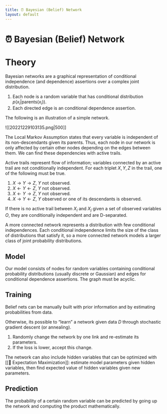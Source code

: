 ```yaml
---
title: ⏰ Bayesian (Belief) Network
layout: default
---
```


# ⏰ Bayesian (Belief) Network

# Theory
Bayesian networks are a graphical representation of conditional independence (and dependence) assertions over a complex joint distribution.
1. Each node is a random variable that has conditional distribution $p(x_i \vert \text{parents} (x_i))$. 
2. Each directed edge is an conditional dependence assertion.

The following is an illustration of a simple network.

![[20221229103135.png|500]]

The Local Markov Assumption states that every variable is independent of its non-descendants given its parents. Thus, each node in our network is only affected by certain other nodes depending on the edges between them. We can find these dependencies with active trails.

Active trails represent flow of information; variables connected by an active trail are not conditionally independent. For each triplet $X, Y, Z$ in the trail, one of the following must be true.
1.  $X \rightarrow Y \rightarrow Z$, $Y$ not observed.
2.  $X \leftarrow Y \leftarrow Z$, $Y$ not observed.
3.  $X \leftarrow Y \rightarrow Z$, $Y$ not observed.
4.  $X \rightarrow Y \leftarrow Z$, $Y$ observed or one of its descendants is observed.

If there is no active trail between $X_i$ and $X_j$ given a set of observed variables $O$, they are conditionally independent and are D-separated.

A more connected network represents a distribution with few conditional independences. Each conditional independence limits the size of the class of distributions that satisfy it, so a more connected network models a larger class of joint probability distributions.

## Model
Our model consists of nodes for random variables containing conditional probability distributions (usually discrete or Gaussian) and edges for conditional dependence assertions. The graph must be acyclic.

## Training
Belief nets can be manually built with prior information and by estimating probabilities from data.

Otherwise, its possible to “learn” a network given data $D$ through stochastic gradient descent (or annealing).
1. Randomly change the network by one link and re-estimate its parameters.
2. If the loss is lower, accept this change.

The network can also include hidden variables that can be optimized with [[🎉 Expectation Maximization]]: estimate model parameters given hidden variables, then find expected value of hidden variables given new parameters.

## Prediction
The probability of a certain random variable can be predicted by going up the network and computing the product mathematically.
